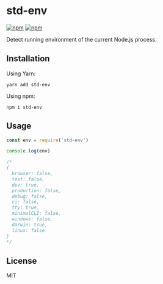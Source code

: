 # std-env

[![npm](https://img.shields.io/npm/dt/std-env.svg?style=flat-square)](http://npmjs.com/package/std-env)
[![npm](https://img.shields.io/npm/v/std-env.svg?style=flat-square)](http://npmjs.com/package/std-env)

Detect running environment of the current Node.js process.

## Installation

Using Yarn:

```
yarn add std-env
```

Using npm:

```
npm i std-env
```

## Usage

```js
const env = require('std-env')

console.log(env)

/*
{
  browser: false,
  test: false,
  dev: true,
  production: false,
  debug: false,
  ci: false,
  tty: true,
  minimalCLI: false,
  windows: false,
  darwin: true,
  linux: false
}
*/
```

## License

MIT

